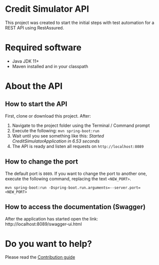 # Credit Simulator API
This project was created to start the initial steps with test automation for a REST API using RestAssured.

# Required software
* Java JDK 11+
* Maven installed and in your classpath

# About the API

## How to start the API
First, clone or download this project. After:
1. Navigate to the project folder using the Terminal / Command prompt
2. Execute the following: `mvn spring-boot:run`
3. Wait until you see something like this: _Started CreditSimulatorApplication in 6.53 seconds_
4. The API is ready and listen all requests on `http://localhost:8089`

## How to change the port
The default port is `8089`.
If you want to change the port to another one, execute the following command, replacing the text `<NEW_PORT>`.
```
mvn spring-boot:run -Dspring-boot.run.arguments=--server.port=<NEW_PORT>
```

## How to access the documentation (Swagger)
After the application has started open the link: http://localhost:8089/swagger-ui.html

# Do you want to help?
Please read the [Contribution guide](CONTRIBUTING.md)
